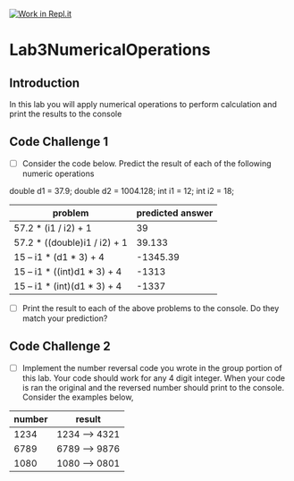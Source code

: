 [![Work in Repl.it](https://classroom.github.com/assets/work-in-replit-14baed9a392b3a25080506f3b7b6d57f295ec2978f6f33ec97e36a161684cbe9.svg)](https://classroom.github.com/online_ide?assignment_repo_id=3052252&assignment_repo_type=AssignmentRepo)
# Lab3NumericalOperations

## Introduction
In this lab you will apply numerical operations to perform calculation and print the results to the console

## Code Challenge 1

- [ ] Consider the code below.  Predict the result of each of the following numeric operations

double d1 = 37.9;
double d2 = 1004.128;
int i1 = 12;
int i2 = 18;

|  problem | predicted answer  |
|---|---|
| 57.2 * (i1 / i2) + 1  | 39  |
| 57.2 * ((double)i1 / i2) + 1  | 39.133  |
| 15 – i1 * (d1 * 3) + 4  | -1345.39 |
| 15 – i1 * ((int)d1 * 3) + 4  | -1313 |
| 15 – i1 * (int)(d1 * 3) + 4  |-1337 |

- [ ] Print the result to each of the above problems to the console.  Do they match your prediction?

## Code Challenge 2

- [ ] Implement the number reversal code you wrote in the group portion of this lab.  Your code should work for any 4 digit integer.  When your code is ran the original and the reversed number should print to the console.  Consider the examples below, 

|  number | result  |
|---|---|
| 1234  | 1234 --> 4321  |
| 6789  | 6789 --> 9876  |
| 1080  | 1080 --> 0801  |





